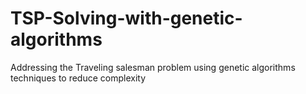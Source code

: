 # TSP-Solving-with-genetic-algorithms
Addressing the Traveling salesman problem using genetic algorithms techniques to reduce complexity  
